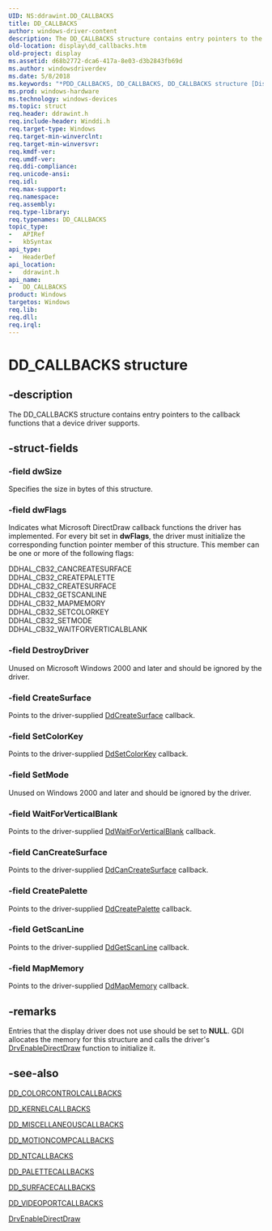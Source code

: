 ```yaml
---
UID: NS:ddrawint.DD_CALLBACKS
title: DD_CALLBACKS
author: windows-driver-content
description: The DD_CALLBACKS structure contains entry pointers to the callback functions that a device driver supports.
old-location: display\dd_callbacks.htm
old-project: display
ms.assetid: d68b2772-dca6-417a-8e03-d3b2843fb69d
ms.author: windowsdriverdev
ms.date: 5/8/2018
ms.keywords: "*PDD_CALLBACKS, DD_CALLBACKS, DD_CALLBACKS structure [Display Devices], ddrawint/DD_CALLBACKS, ddstrcts_c4da6934-e140-40db-b7dc-686c205cb877.xml, display.dd_callbacks"
ms.prod: windows-hardware
ms.technology: windows-devices
ms.topic: struct
req.header: ddrawint.h
req.include-header: Winddi.h
req.target-type: Windows
req.target-min-winverclnt: 
req.target-min-winversvr: 
req.kmdf-ver: 
req.umdf-ver: 
req.ddi-compliance: 
req.unicode-ansi: 
req.idl: 
req.max-support: 
req.namespace: 
req.assembly: 
req.type-library: 
req.typenames: DD_CALLBACKS
topic_type:
-	APIRef
-	kbSyntax
api_type:
-	HeaderDef
api_location:
-	ddrawint.h
api_name:
-	DD_CALLBACKS
product: Windows
targetos: Windows
req.lib: 
req.dll: 
req.irql: 
---
```


# DD_CALLBACKS structure


## -description


The DD_CALLBACKS structure contains entry pointers to the callback functions that a device driver supports.


## -struct-fields




### -field dwSize

Specifies the size in bytes of this structure.


### -field dwFlags

Indicates what Microsoft DirectDraw callback functions the driver has implemented. For every bit set in <b>dwFlags</b>, the driver must initialize the corresponding function pointer member of this structure. This member can be one or more of the following flags:


<dl>
<dt>DDHAL_CB32_CANCREATESURFACE</dt>
<dt>DDHAL_CB32_CREATEPALETTE</dt>
<dt>DDHAL_CB32_CREATESURFACE</dt>
<dt>DDHAL_CB32_GETSCANLINE</dt>
<dt>DDHAL_CB32_MAPMEMORY</dt>
<dt>DDHAL_CB32_SETCOLORKEY</dt>
<dt>DDHAL_CB32_SETMODE</dt>
<dt>DDHAL_CB32_WAITFORVERTICALBLANK</dt>
</dl>



### -field DestroyDriver

Unused on Microsoft Windows 2000 and later and should be ignored by the driver.


### -field CreateSurface

Points to the driver-supplied <a href="https://msdn.microsoft.com/45c793ed-34e8-4a15-91f4-9a258c1842fd">DdCreateSurface</a> callback.


### -field SetColorKey

Points to the driver-supplied <a href="https://msdn.microsoft.com/4b4ee889-15c8-4a7c-a9d8-adab27b271dd">DdSetColorKey</a> callback.


### -field SetMode

Unused on Windows 2000 and later and should be ignored by the driver.


### -field WaitForVerticalBlank

Points to the driver-supplied <a href="https://msdn.microsoft.com/0eeeed70-bfda-45c0-8709-29e97ab0c5a9">DdWaitForVerticalBlank</a> callback.


### -field CanCreateSurface

Points to the driver-supplied <a href="https://msdn.microsoft.com/015b94d7-427f-401d-b348-d4e9ec5cfe5d">DdCanCreateSurface</a> callback.


### -field CreatePalette

Points to the driver-supplied <a href="https://msdn.microsoft.com/047d63c6-eb4c-4944-8c98-0f9686e2c37a">DdCreatePalette</a> callback.


### -field GetScanLine

Points to the driver-supplied <a href="https://msdn.microsoft.com/3738205f-2d27-4211-944a-6ca71954fe47">DdGetScanLine</a> callback.


### -field MapMemory

Points to the driver-supplied <a href="https://msdn.microsoft.com/a05e2ba8-dfe1-447d-acfa-0eb8f4252107">DdMapMemory</a> callback.


## -remarks



Entries that the display driver does not use should be set to <b>NULL</b>. GDI allocates the memory for this structure and calls the driver's <a href="https://msdn.microsoft.com/library/windows/hardware/ff556208">DrvEnableDirectDraw</a> function to initialize it.




## -see-also




<a href="https://msdn.microsoft.com/library/windows/hardware/ff550521">DD_COLORCONTROLCALLBACKS</a>



<a href="https://msdn.microsoft.com/library/windows/hardware/ff551633">DD_KERNELCALLBACKS</a>



<a href="https://msdn.microsoft.com/library/windows/hardware/ff551657">DD_MISCELLANEOUSCALLBACKS</a>



<a href="https://msdn.microsoft.com/library/windows/hardware/ff551660">DD_MOTIONCOMPCALLBACKS</a>



<a href="https://msdn.microsoft.com/library/windows/hardware/ff551673">DD_NTCALLBACKS</a>



<a href="https://msdn.microsoft.com/library/windows/hardware/ff551681">DD_PALETTECALLBACKS</a>



<a href="https://msdn.microsoft.com/library/windows/hardware/ff551721">DD_SURFACECALLBACKS</a>



<a href="https://msdn.microsoft.com/library/windows/hardware/ff551758">DD_VIDEOPORTCALLBACKS</a>



<a href="https://msdn.microsoft.com/library/windows/hardware/ff556208">DrvEnableDirectDraw</a>
 

 

